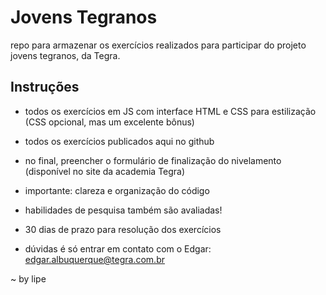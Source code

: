 # Jovens Tegranos
repo para armazenar os exercícios realizados para participar do projeto jovens tegranos, da Tegra.

## Instruções
- todos os exercícios em JS com interface HTML e CSS para estilização (CSS opcional, mas um excelente bônus)

- todos os exercícios publicados aqui no github

- no final, preencher o formulário de finalização do nivelamento (disponível no site da academia Tegra)

- importante: clareza e organização do código

- habilidades de pesquisa também são avaliadas!

- 30 dias de prazo para resolução dos exercícios

- dúvidas é só entrar em contato com o Edgar: edgar.albuquerque@tegra.com.br

~ by lipe